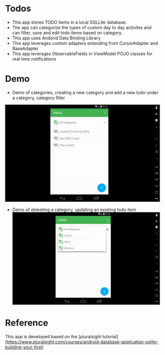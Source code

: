 Todos
=======
* This app stores TODO items in a local SQLLite database. 
* The app can categorize the types of custom day to day activites and can filter, save and edit todo items based on category.
* This app uses Andorid Data Binding Library
* This app leverages custom adapters extending from CursorAdapter and BaseAdapter
* This app leverages ObservableFields in ViewModel POJO classes for real time notifications

Demo
=======
* Demo of categories, creating a new category and add a new todo under a category, category filter

![Alt Tag](Demos/AppDemo-1.gif?raw=true)

* Demo of deleeting a category, updating an existing todo item
![Alt Tag](Demos/AppDemo-2.gif?raw=true)

Reference
==========
This app is developed based on the [pluralsight tutorial] (https://www.pluralsight.com/courses/android-database-application-sqlite-building-your-first)


